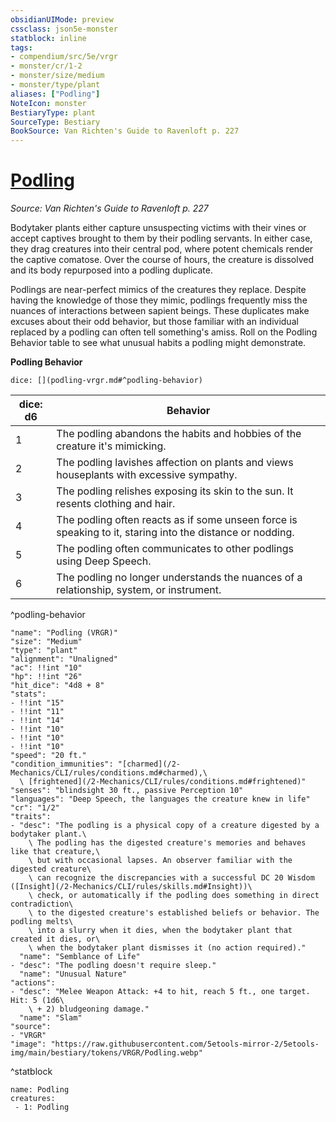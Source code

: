 ```yaml
---
obsidianUIMode: preview
cssclass: json5e-monster
statblock: inline
tags:
- compendium/src/5e/vrgr
- monster/cr/1-2
- monster/size/medium
- monster/type/plant
aliases: ["Podling"]
NoteIcon: monster
BestiaryType: plant
SourceType: Bestiary
BookSource: Van Richten's Guide to Ravenloft p. 227
---
```

# [Podling](2-Mechanics/CLI/bestiary/plant/podling-vrgr.md)
*Source: Van Richten's Guide to Ravenloft p. 227*  

Bodytaker plants either capture unsuspecting victims with their vines or accept captives brought to them by their podling servants. In either case, they drag creatures into their central pod, where potent chemicals render the captive comatose. Over the course of hours, the creature is dissolved and its body repurposed into a podling duplicate.

Podlings are near-perfect mimics of the creatures they replace. Despite having the knowledge of those they mimic, podlings frequently miss the nuances of interactions between sapient beings. These duplicates make excuses about their odd behavior, but those familiar with an individual replaced by a podling can often tell something's amiss. Roll on the Podling Behavior table to see what unusual habits a podling might demonstrate.

**Podling Behavior**

`dice: [](podling-vrgr.md#^podling-behavior)`

| dice: d6 | Behavior |
|----------|----------|
| 1 | The podling abandons the habits and hobbies of the creature it's mimicking. |
| 2 | The podling lavishes affection on plants and views houseplants with excessive sympathy. |
| 3 | The podling relishes exposing its skin to the sun. It resents clothing and hair. |
| 4 | The podling often reacts as if some unseen force is speaking to it, staring into the distance or nodding. |
| 5 | The podling often communicates to other podlings using Deep Speech. |
| 6 | The podling no longer understands the nuances of a relationship, system, or instrument. |
^podling-behavior

```statblock
"name": "Podling (VRGR)"
"size": "Medium"
"type": "plant"
"alignment": "Unaligned"
"ac": !!int "10"
"hp": !!int "26"
"hit_dice": "4d8 + 8"
"stats":
- !!int "15"
- !!int "11"
- !!int "14"
- !!int "10"
- !!int "10"
- !!int "10"
"speed": "20 ft."
"condition_immunities": "[charmed](/2-Mechanics/CLI/rules/conditions.md#charmed),\
  \ [frightened](/2-Mechanics/CLI/rules/conditions.md#frightened)"
"senses": "blindsight 30 ft., passive Perception 10"
"languages": "Deep Speech, the languages the creature knew in life"
"cr": "1/2"
"traits":
- "desc": "The podling is a physical copy of a creature digested by a bodytaker plant.\
    \ The podling has the digested creature's memories and behaves like that creature,\
    \ but with occasional lapses. An observer familiar with the digested creature\
    \ can recognize the discrepancies with a successful DC 20 Wisdom ([Insight](/2-Mechanics/CLI/rules/skills.md#Insight))\
    \ check, or automatically if the podling does something in direct contradiction\
    \ to the digested creature's established beliefs or behavior. The podling melts\
    \ into a slurry when it dies, when the bodytaker plant that created it dies, or\
    \ when the bodytaker plant dismisses it (no action required)."
  "name": "Semblance of Life"
- "desc": "The podling doesn't require sleep."
  "name": "Unusual Nature"
"actions":
- "desc": "Melee Weapon Attack: +4 to hit, reach 5 ft., one target. Hit: 5 (1d6\
    \ + 2) bludgeoning damage."
  "name": "Slam"
"source":
- "VRGR"
"image": "https://raw.githubusercontent.com/5etools-mirror-2/5etools-img/main/bestiary/tokens/VRGR/Podling.webp"
```
^statblock

```encounter-table
name: Podling
creatures:
 - 1: Podling
```